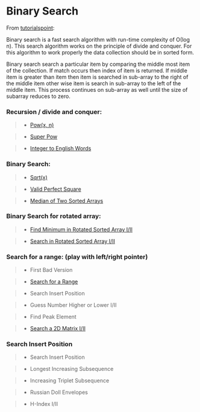 # Binary Search

From [tutorialspoint](https://www.tutorialspoint.com/data_structures_algorithms/binary_search_algorithm.htm):

Binary search is a fast search algorithm with run-time complexity of Ο(log n). This search algorithm works on the principle of divide and conquer. For this algorithm to work properly the data collection should be in sorted form.

Binary search search a particular item by comparing the middle most item of the collection. If match occurs then index of item is returned. If middle item is greater than item then item is searched in sub-array to the right of the middle item other wise item is search in sub-array to the left of the middle item. This process continues on sub-array as well until the size of subarray reduces to zero.

### Recursion / divide and conquer:

> * [Pow(x, n)](pow_x_n.md)

> * [Super Pow](pow_x_n.md)

> * [Integer to English Words](integer_to_english_words.md)

### Binary Search:

> * [Sqrt(x)](sqrt_x.md)

> * [Valid Perfect Square](sqrt_x.md)

> * [Median of Two Sorted Arrays](../array/median_of_two_sorted_arrays.md)

### Binary Search for rotated array:

> * [Find Minimum in Rotated Sorted Array I/II](../array/find_minimum_in_rotated_sorted_array.md)

> * [Search in Rotated Sorted Array I/II](../array/search_in_rotated_sorted_array.md)

### Search for a range: (play with left/right pointer)

> * First Bad Version

> * [Search for a Range](../array/search_for_a_range.md)

> * Search Insert Position

> * Guess Number Higher or Lower I/II

> * Find Peak Element

> * [Search a 2D Matrix I/II](search_a_2d_matrix.md)

### Search Insert Position

> * Search Insert Position

> * Longest Increasing Subsequence

> * Increasing Triplet Subsequence

> * Russian Doll Envelopes

> * H-Index I/II

